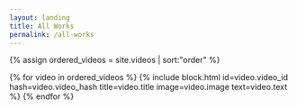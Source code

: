 ```yaml
---
layout: landing
title: All Works
permalink: /all-works
---
```


{% assign ordered_videos = site.videos | sort:"order" %}
<div class="gallery">
    {% for video in ordered_videos %}
        {% include block.html id=video.video_id hash=video.video_hash title=video.title image=video.image text=video.text %}
    {% endfor %}
</div>